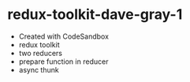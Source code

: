 # redux-toolkit-dave-gray-1

- Created with CodeSandbox
- redux toolkit
- two reducers
- prepare function in reducer
- async thunk
